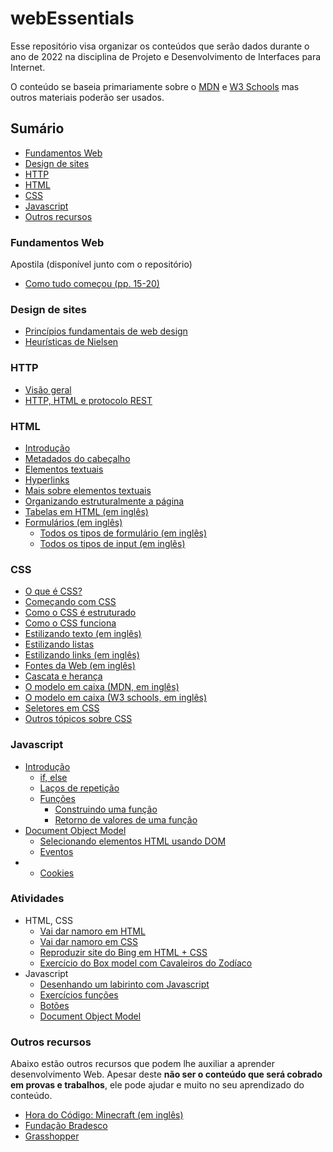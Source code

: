 # webEssentials

Esse repositório visa organizar os conteúdos que serão dados durante o ano de 2022 na disciplina de Projeto e Desenvolvimento de Interfaces para Internet.

O conteúdo se baseia primariamente sobre o [MDN](https://developer.mozilla.org/pt-BR/) e 
[W3 Schools](https://www.w3schools.com) mas outros materiais poderão ser usados.

## Sumário

* [Fundamentos Web](#fundamentos-web)
* [Design de sites](#design-de-sites)
* [HTTP](#http)
* [HTML](#html)
* [CSS](#css)
* [Javascript](#javascript)
* [Outros recursos](#outros-recursos)

### Fundamentos Web

Apostila (disponível junto com o repositório)

* <a href="fundamentos_desenvolvimento_web (pronatec).pdf#page=15">Como tudo começou (pp. 15-20)</a>

### Design de sites

* [Princípios fundamentais de web design](https://desenvolvimentoparaweb.com/ux/4-principios-fundamentais-design/)
* [Heurísticas de Nielsen](https://brasil.uxdesign.cc/10-heur%C3%ADsticas-de-nielsen-para-o-design-de-interface-58d782821840)

### HTTP

* [Visão geral](https://developer.mozilla.org/pt-BR/docs/Web/HTTP/Overview)
* [HTTP, HTML e protocolo REST](https://tableless.com.br/o-grande-desencontro-http-com-o-html/)

### HTML

* [Introdução](https://developer.mozilla.org/pt-BR/docs/Learn/HTML/Introduction_to_HTML/Getting_started)
* [Metadados do cabeçalho](https://developer.mozilla.org/pt-BR/docs/Learn/HTML/Introduction_to_HTML/The_head_metadata_in_HTML)
* [Elementos textuais](https://developer.mozilla.org/pt-BR/docs/Learn/HTML/Introduction_to_HTML/HTML_text_fundamentals)
* [Hyperlinks](https://developer.mozilla.org/pt-BR/docs/Learn/HTML/Introduction_to_HTML/Creating_hyperlinks)
* [Mais sobre elementos textuais](https://developer.mozilla.org/pt-BR/docs/Learn/HTML/Introduction_to_HTML/Advanced_text_formatting)
* [Organizando estruturalmente a página](https://developer.mozilla.org/pt-BR/docs/Learn/HTML/Introduction_to_HTML/Document_and_website_structure)
* [Tabelas em HTML (em inglês)](https://developer.mozilla.org/en-US/docs/Learn/HTML/Tables/Basics)
* [Formulários (em inglês)](https://www.w3schools.com/html/html_forms.asp)
    * [Todos os tipos de formulário (em inglẽs)](https://www.w3schools.com/html/html_form_elements.asp)
    * [Todos os tipos de input (em inglẽs)](https://www.w3schools.com/html/html_form_input_types.asp)

### CSS

* [O que é CSS?](https://developer.mozilla.org/pt-BR/docs/Learn/CSS/First_steps/What_is_CSS)
* [Começando com CSS](https://developer.mozilla.org/pt-BR/docs/Learn/CSS/First_steps/Getting_started)
* [Como o CSS é estruturado](https://developer.mozilla.org/pt-BR/docs/Learn/CSS/First_steps/How_CSS_is_structured)
* [Como o CSS funciona](https://developer.mozilla.org/pt-BR/docs/Learn/CSS/First_steps/How_CSS_works)
* [Estilizando texto (em inglês)](https://developer.mozilla.org/en-US/docs/Learn/CSS/Styling_text/Fundamentals)
* [Estilizando listas](https://developer.mozilla.org/pt-BR/docs/Learn/CSS/Styling_text/Styling_lists)
* [Estilizando links (em inglês)](https://developer.mozilla.org/en-US/docs/Learn/CSS/Styling_text/Styling_links)
* [Fontes da Web (em inglês)](https://developer.mozilla.org/en-US/docs/Learn/CSS/Styling_text/Web_fonts)
* [Cascata e herança](https://developer.mozilla.org/pt-BR/docs/Learn/CSS/Building_blocks/Cascade_and_inheritance)
* [O modelo em caixa (MDN, em inglês)](https://developer.mozilla.org/pt-BR/docs/Learn/CSS/Building_blocks/The_box_model)
* [O modelo em caixa (W3 schools, em inglês)](https://www.w3schools.com/css/css_boxmodel.asp)
* [Seletores em CSS](https://developer.mozilla.org/pt-BR/docs/Learn/CSS/Building_blocks/Selectors)
* [Outros tópicos sobre CSS](https://developer.mozilla.org/pt-BR/docs/Learn/CSS/Building_blocks)

### Javascript

* [Introdução](https://developer.mozilla.org/pt-BR/docs/Learn/JavaScript/First_steps)
  * [if, else](https://developer.mozilla.org/pt-BR/docs/Learn/JavaScript/Building_blocks/conditionals)
  * [Laços de repetição](https://developer.mozilla.org/pt-BR/docs/Learn/JavaScript/Building_blocks/Looping_code)
  * [Funções](https://developer.mozilla.org/pt-BR/docs/Learn/JavaScript/Building_blocks/Functions)
    * [Construindo uma função](https://developer.mozilla.org/pt-BR/docs/Learn/JavaScript/Building_blocks/Build_your_own_function)
    * [Retorno de valores de uma função](https://developer.mozilla.org/pt-BR/docs/Learn/JavaScript/Building_blocks/Return_values)
* [Document Object Model](https://developer.mozilla.org/pt-BR/docs/Web/API/Document_Object_Model/Introduction)
  * [Selecionando elementos HTML usando DOM](https://developer.mozilla.org/en-US/docs/Web/API/Document_object_model/Locating_DOM_elements_using_selectors)
  * [Eventos](https://developer.mozilla.org/pt-BR/docs/Learn/JavaScript/Building_blocks/Events)
* * [Cookies](https://developer.mozilla.org/pt-BR/docs/Web/HTTP/Cookies)

### Atividades

* HTML, CSS
    * [Vai dar namoro em HTML](atividades/reproduzir_markdown.md)
    * [Vai dar namoro em CSS](atividades/markdown_v2.md)
    * [Reproduzir site do Bing em HTML + CSS](atividades/reproduzir_bing.md)
    * [Exercício do Box model com Cavaleiros do Zodíaco](atividades/box_model.md)
* Javascript
    * [Desenhando um labirinto com Javascript](atividades/javascript/canvas/labirinto.html)
    * [Exercícios funções](atividades/javascript/functions/funcoes.md)
    * [Botões](atividades/javascript/functions/botoes.md)
    * [Document Object Model](atividades/javascript/functions/dom.md)

### Outros recursos

Abaixo estão outros recursos que podem lhe auxiliar a aprender desenvolvimento Web. Apesar deste **não ser o conteúdo que será cobrado em provas e trabalhos**, ele pode ajudar e muito no seu aprendizado do conteúdo.

* [Hora do Código: Minecraft (em inglês)](https://code.org/minecraft)
* [Fundação Bradesco](https://www.ev.org.br/areas-de-interesse/tecnologia)
* [Grasshopper](https://grasshopper.app/pt_br/)
